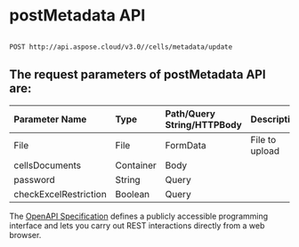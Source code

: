 # **postMetadata API**

 

```bash

POST http://api.aspose.cloud/v3.0//cells/metadata/update

```

## The request parameters of **postMetadata** API are: 

| Parameter Name | Type | Path/Query String/HTTPBody | Description | 
| :- | :- | :- |:- | 
|File|File|FormData|File to upload|
|cellsDocuments|Container|Body||
|password|String|Query||
|checkExcelRestriction|Boolean|Query||


The [OpenAPI Specification](https://reference.aspose.cloud/cells/#/LightCellsController/PostMetadata) defines a publicly accessible programming interface and lets you carry out REST interactions directly from a web browser.
